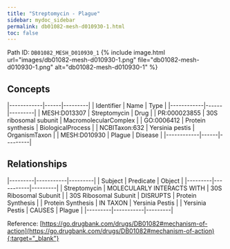 ```yaml
---
title: "Streptomycin - Plague"
sidebar: mydoc_sidebar
permalink: db01082-mesh-d010930-1.html
toc: false 
---
```



Path ID: `DB01082_MESH_D010930_1`
{% include image.html url="images/db01082-mesh-d010930-1.png" file="db01082-mesh-d010930-1.png" alt="db01082-mesh-d010930-1" %}

## Concepts

|------------|------|---------|
| Identifier | Name | Type    |
|------------|------|---------|
| MESH:D013307 | Streptomycin | Drug |
| PR:000023855 | 30S ribosomal subunit | MacromolecularComplex |
| GO:0006412 | Protein synthesis | BiologicalProcess |
| NCBITaxon:632 | Yersinia pestis | OrganismTaxon |
| MESH:D010930 | Plague | Disease |
|------------|------|---------|

## Relationships

|---------|-----------|---------|
| Subject | Predicate | Object  |
|---------|-----------|---------|
| Streptomycin | MOLECULARLY INTERACTS WITH | 30S Ribosomal Subunit |
| 30S Ribosomal Subunit | DISRUPTS | Protein Synthesis |
| Protein Synthesis | IN TAXON | Yersinia Pestis |
| Yersinia Pestis | CAUSES | Plague |
|---------|-----------|---------|

Reference: [https://go.drugbank.com/drugs/DB01082#mechanism-of-action](https://go.drugbank.com/drugs/DB01082#mechanism-of-action){:target="_blank"}